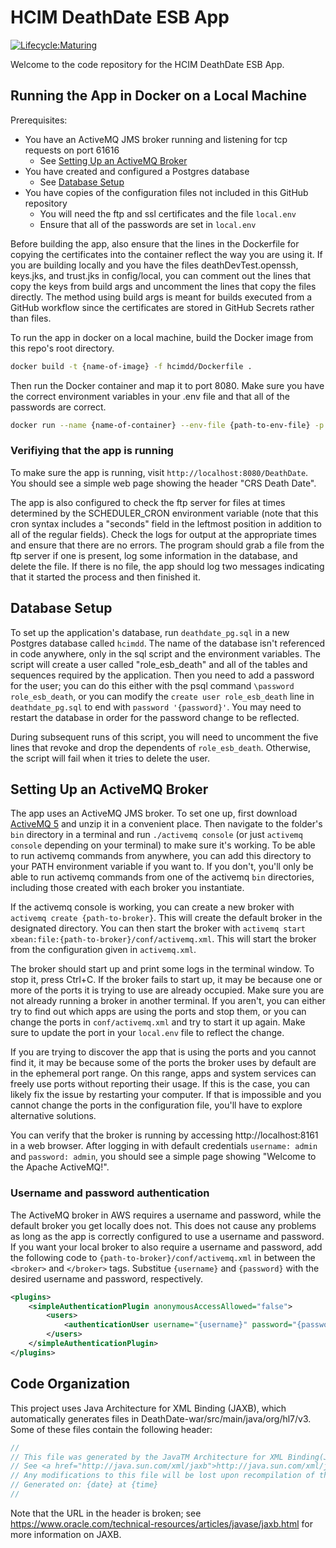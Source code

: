 # HCIM DeathDate ESB App

[![Lifecycle:Maturing](https://img.shields.io/badge/Lifecycle-Maturing-007EC6)](https://github.com/bcgov/repomountie/blob/master/doc/lifecycle-badges.md)

Welcome to the code repository for the HCIM DeathDate ESB App.

## Running the App in Docker on a Local Machine

Prerequisites:

- You have an ActiveMQ JMS broker running and listening for tcp requests on port 61616
  - See [Setting Up an ActiveMQ Broker](#setting-up-an-activemq-broker)
- You have created and configured a Postgres database
  - See [Database Setup](#database-setup)
- You have copies of the configuration files not included in this GitHub repository
  - You will need the ftp and ssl certificates and the file `local.env`
  - Ensure that all of the passwords are set in `local.env`

Before building the app, also ensure that the lines in the Dockerfile for copying the certificates into the container reflect the way you are using it. If you are building locally and you have the files deathDevTest.openssh, keys.jks, and trust.jks in config/local, you can comment out the lines that copy the keys from build args and uncomment the lines that copy the files directly. The method using build args is meant for builds executed from a GitHub workflow since the certificates are stored in GitHub Secrets rather than files.

To run the app in docker on a local machine, build the Docker image from this repo's root directory.

```bash
docker build -t {name-of-image} -f hcimdd/Dockerfile .
```

Then run the Docker container and map it to port 8080. Make sure you have the correct environment variables in your .env file and that all of the passwords are correct.

```bash
docker run --name {name-of-container} --env-file {path-to-env-file} -p 8080:8080 {name-of-image}
```

### Verifiying that the app is running

To make sure the app is running, visit `http://localhost:8080/DeathDate`. You should see a simple web page showing the header "CRS Death Date".

The app is also configured to check the ftp server for files at times determined by the SCHEDULER_CRON environment variable (note that this cron syntax includes a "seconds" field in the leftmost position in addition to all of the regular fields). Check the logs for output at the appropriate times and ensure that there are no errors. The program should grab a file from the ftp server if one is present, log some information in the database, and delete the file. If there is no file, the app should log two messages indicating that it started the process and then finished it.

## Database Setup

To set up the application's database, run `deathdate_pg.sql` in a new Postgres database called `hcimdd`. The name of the database isn't referenced in code anywhere, only in the sql script and the environment variables. The script will create a user called "role_esb_death" and all of the tables and sequences required by the application. Then you need to add a password for the user; you can do this either with the psql command `\password role_esb_death`, or you can modify the `create user role_esb_death` line in `deathdate_pg.sql` to end with `password '{password}'`. You may need to restart the database in order for the password change to be reflected.

During subsequent runs of this script, you will need to uncomment the five lines that revoke and drop the dependents of `role_esb_death`. Otherwise, the script will fail when it tries to delete the user.

## Setting Up an ActiveMQ Broker

The app uses an ActiveMQ JMS broker. To set one up, first download [ActiveMQ 5](https://activemq.apache.org/components/classic/download/) and unzip it in a convenient place. Then navigate to the folder's `bin` directory in a terminal and run `./activemq console` (or just `activemq console` depending on your terminal) to make sure it's working. To be able to run activemq commands from anywhere, you can add this directory to your PATH environment variable if you want to. If you don't, you'll only be able to run activemq commands from one of the activemq `bin` directories, including those created with each broker you instantiate.

If the activemq console is working, you can create a new broker with `activemq create {path-to-broker}`. This will create the default broker in the designated directory. You can then start the broker with `activemq start xbean:file:{path-to-broker}/conf/activemq.xml`. This will start the broker from the configuration given in `activemq.xml`.

The broker should start up and print some logs in the terminal window. To stop it, press Ctrl+C. If the broker fails to start up, it may be because one or more of the ports it is trying to use are already occupied. Make sure you are not already running a broker in another terminal. If you aren't, you can either try to find out which apps are using the ports and stop them, or you can change the ports in `conf/activemq.xml` and try to start it up again. Make sure to update the port in your `local.env` file to reflect the change.

If you are trying to discover the app that is using the ports and you cannot find it, it may be because some of the ports the broker uses by default are in the ephemeral port range. On this range, apps and system services can freely use ports without reporting their usage. If this is the case, you can likely fix the issue by restarting your computer. If that is impossible and you cannot change the ports in the configuration file, you'll have to explore alternative solutions.

You can verify that the broker is running by accessing http://localhost:8161 in a web browser. After logging in with default credentials `username: admin` and `password: admin`, you should see a simple page showing "Welcome to the Apache ActiveMQ!".

### Username and password authentication

The ActiveMQ broker in AWS requires a username and password, while the default broker you get locally does not. This does not cause any problems as long as the app is correctly configured to use a username and password. If you want your local broker to also require a username and password, add the following code to `{path-to-broker}/conf/activemq.xml` in between the `<broker>` and `</broker>` tags. Substitue `{username}` and `{password}` with the desired username and password, respectively.

```xml
<plugins>
    <simpleAuthenticationPlugin anonymousAccessAllowed="false">
        <users>
            <authenticationUser username="{username}" password="{password}" groups="users,admins"/>
        </users>
    </simpleAuthenticationPlugin>
</plugins>
```

## Code Organization

This project uses Java Architecture for XML Binding (JAXB), which automatically generates files in DeathDate-war/src/main/java/org/hl7/v3. Some of these files contain the following header:

```java
//
// This file was generated by the JavaTM Architecture for XML Binding(JAXB) Reference Implementation, v2.2.4-2 
// See <a href="http://java.sun.com/xml/jaxb">http://java.sun.com/xml/jaxb</a> 
// Any modifications to this file will be lost upon recompilation of the source schema. 
// Generated on: {date} at {time} 
//
```

Note that the URL in the header is broken; see https://www.oracle.com/technical-resources/articles/javase/jaxb.html for more information on JAXB.
